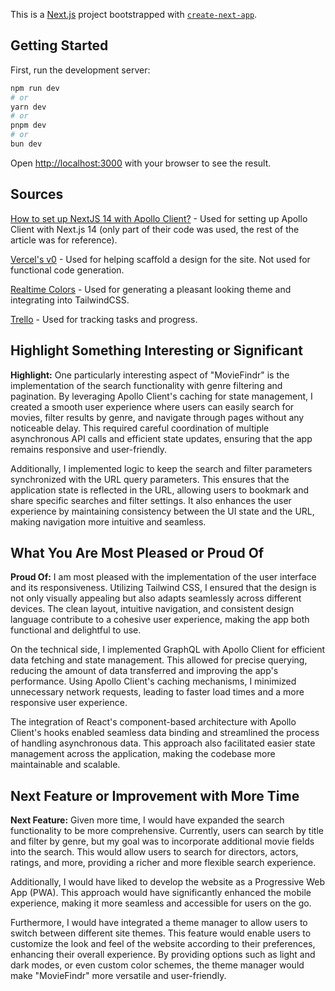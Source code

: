 This is a [Next.js](https://nextjs.org/) project bootstrapped with [`create-next-app`](https://github.com/vercel/next.js/tree/canary/packages/create-next-app).

## Getting Started

First, run the development server:

```bash
npm run dev
# or
yarn dev
# or
pnpm dev
# or
bun dev
```

Open [http://localhost:3000](http://localhost:3000) with your browser to see the result.

## Sources

[How to set up NextJS 14 with Apollo Client?](https://medium.com/@sehrawy/how-to-set-up-nextjs-14-with-apollo-client-754a177e0a00) - Used for setting up Apollo Client with Next.js 14 (only part of their code was used, the rest of the article was for reference).

[Vercel's v0](https://v0.dev) - Used for helping scaffold a design for the site. Not used for functional code generation.

[Realtime Colors](https://www.realtimecolors.com/) - Used for generating a pleasant looking theme and integrating into TailwindCSS.

[Trello](https://trello.com) - Used for tracking tasks and progress.

## Highlight Something Interesting or Significant

**Highlight:**
One particularly interesting aspect of "MovieFindr" is the implementation of the search functionality with genre filtering and pagination. By leveraging Apollo Client's caching for state management, I created a smooth user experience where users can easily search for movies, filter results by genre, and navigate through pages without any noticeable delay. This required careful coordination of multiple asynchronous API calls and efficient state updates, ensuring that the app remains responsive and user-friendly.

Additionally, I implemented logic to keep the search and filter parameters synchronized with the URL query parameters. This ensures that the application state is reflected in the URL, allowing users to bookmark and share specific searches and filter settings. It also enhances the user experience by maintaining consistency between the UI state and the URL, making navigation more intuitive and seamless.

## What You Are Most Pleased or Proud Of

**Proud Of:**
I am most pleased with the implementation of the user interface and its responsiveness. Utilizing Tailwind CSS, I ensured that the design is not only visually appealing but also adapts seamlessly across different devices. The clean layout, intuitive navigation, and consistent design language contribute to a cohesive user experience, making the app both functional and delightful to use.

On the technical side, I implemented GraphQL with Apollo Client for efficient data fetching and state management. This allowed for precise querying, reducing the amount of data transferred and improving the app's performance. Using Apollo Client's caching mechanisms, I minimized unnecessary network requests, leading to faster load times and a more responsive user experience.

The integration of React's component-based architecture with Apollo Client's hooks enabled seamless data binding and streamlined the process of handling asynchronous data. This approach also facilitated easier state management across the application, making the codebase more maintainable and scalable.

## Next Feature or Improvement with More Time

**Next Feature:**
Given more time, I would have expanded the search functionality to be more comprehensive. Currently, users can search by title and filter by genre, but my goal was to incorporate additional movie fields into the search. This would allow users to search for directors, actors, ratings, and more, providing a richer and more flexible search experience.

Additionally, I would have liked to develop the website as a Progressive Web App (PWA). This approach would have significantly enhanced the mobile experience, making it more seamless and accessible for users on the go.

Furthermore, I would have integrated a theme manager to allow users to switch between different site themes. This feature would enable users to customize the look and feel of the website according to their preferences, enhancing their overall experience. By providing options such as light and dark modes, or even custom color schemes, the theme manager would make "MovieFindr" more versatile and user-friendly.
